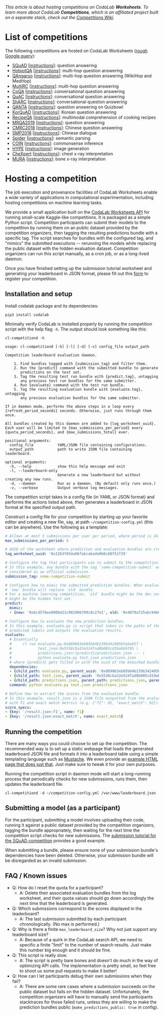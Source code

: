 _This article is about hosting competitions on CodaLab **Worksheets**. To learn
more about CodaLab **Competitions**, which is an affiliated project built on a
separate stack, check out the [Competitions
Wiki](https://github.com/codalab/codalab-competitions/wiki)._

# List of competitions

The following competitions are hosted on CodaLab Worksheets ([rough Google query](https://www.google.com/search?q=codalab+submission+leaderboard+site%3Aworksheets.codalab.org%2Fworksheets)):

- [SQuAD](https://stanford-qa.com/) [[instructions](https://worksheets.codalab.org/worksheets/0x8212d84ca41c4150b555a075b19ccc05/)]: question answering
- [HotpotQA](https://hotpotqa.github.io/) [[instructions](https://worksheets.codalab.org/worksheets/0xa8718c1a5e9e470e84a7d5fb3ab1dde2/)]: multi-hop question answering
- [QAngaroo](http://qangaroo.cs.ucl.ac.uk/) [[instructions](https://worksheets.codalab.org/worksheets/0x9acb78d24d454203ae197439130def65/)]: multi-hop question answering (WikiHop and MedHop)
- [MultiRC](http://cogcomp.org/multirc/) [[instructions](https://worksheets.codalab.org/worksheets/0x55757d643dde4692b9b515575e45487e/)]: multi-hop question answering
- [CoQA](https://stanfordnlp.github.io/coqa/) [[instructions](https://github.com/stanfordnlp/coqa-baselines/blob/master/codalab.md)]: conversational question answering
- [QuAC](https://quac.ai/) [[instructions](https://worksheets.codalab.org/worksheets/0x6c09e167a1884d359b171e13b80b95d3/)]: conversational question answering
- [ShARC](https://sharc-data.github.io/) [[instructions](https://worksheets.codalab.org/worksheets/0xcd87fe339fa2493aac9396a3a27bbae8/)]: conversational question answering
- [QANTA](https://pinafore.github.io/qanta-leaderboard/) [[instructions](https://worksheets.codalab.org/worksheets/0x2f5d8362ba434c578e455a6344513e9b/)]: question answering on Quizbowl
- [KorQuAD](https://korquad.github.io/) [[instructions](https://worksheets.codalab.org/worksheets/0x7b06f2ebd0584748a3a281018e7d19b0/)]: Korean question answering
- [RecipeQA](https://hucvl.github.io/recipeqa/) [[instructions](https://worksheets.codalab.org/worksheets/0x44226bd1e87546f1bdaea162090c4a7d/)]: multimodal comprehension of cooking recipes
- [MRQA2019](https://mrqa.github.io/shared/) [[instructions](https://worksheets.codalab.org/worksheets/0x926e37ac8b4941f793bf9b9758cc01be/)]: question answering
- [CMRC2018](https://hfl-rc.github.io/cmrc2018/submission/) [[instructions](https://worksheets.codalab.org/worksheets/0x96f61ee5e9914aee8b54bd11e66ec647)]: Chinese question answering
- [SMP2018](https://smp2018ecdt.github.io/Leader-board/) [[instructions](https://worksheets.codalab.org/worksheets/0x1a7d7d33243c476984ff3d151c4977d4)]: Chinese dialogue
- [Spider](https://yale-lily.github.io/spider) [[instructions](https://worksheets.codalab.org/worksheets/0x10cf3ba43d784d77a5fc62a50b96f1e2)]: semantic parsing
- [COIN](https://coinnlp.github.io/) [[instructions](https://worksheets.codalab.org/worksheets/0x683ccf06dbe34c0384465f861020f917/)]: commonsense inference
- [HYPE](https://hype.stanford.edu/) [[instructions](https://worksheets.codalab.org/worksheets/0xcd8c3390ab394a50b047ee86a9f84fa0/)]: image generation
- [CheXpert](https://stanfordmlgroup.github.io/competitions/chexpert/) [[instructions](https://worksheets.codalab.org/worksheets/0x693b0063ee504702b21f94ffb2d99c6d/)]: chest x-ray interpretation
- [MURA](https://stanfordmlgroup.github.io/competitions/mura/) [[instructions](https://worksheets.codalab.org/worksheets/0x42dda565716a4ee08d61f0a23656d8c0/)]: bone x-ray interpretation

# Hosting a competition

The job execution and provenance facilities of CodaLab Worksheets enable a wide variety of applications in computational 
experimentation, including hosting competitions on machine learning tasks.

We provide a small application built on the [CodaLab Worksheets API](REST-API-Reference.md) for running small-scale 
Kaggle-like competitions. It is packaged as a simple Python script. Competition participants can submit their models to 
the competition by running them on an public dataset provided by the competition organizers, then tagging the resulting 
predictions bundle with a specific tag. The script searches for bundles with the configured tag, and "mimics" the submitted 
executions -- rerunning the models while replacing the public dataset with the hidden evaluation dataset. Competition 
organizers can run this script manually, as a cron job, or as a long-lived daemon.

Once you have finished setting up the submission tutorial worksheet and generating your leaderboard in JSON format, 
please fill out this [form](https://docs.google.com/forms/d/e/1FAIpQLSdFdQTi4i0uXfXR00JD40HlW-j-Np2XCacgaPSZVfBdL4QwQg/viewform?usp=sf_link) 
to register your competition. 

## Installation and setup

Install codalab package and its dependencies:

    pip3 install codalab

Minimally verify CodaLab is installed properly by running the competition script with the help 
flag `-h`. The output should look something like this:

    cl-competitiond -h

    usage: cl-competitiond [-h] [-l] [-d] [-v] config_file output_path

    Competition leaderboard evaluation daemon.

        1. Find bundles tagged with {submission_tag} and filter them.
        2. Run the {predict} command with the submitted bundle to generate
           predictions on the test set.
        3. Tag the resulting test run bundle with {predict.tag}, untagging
           any previous test run bundles for the same submitter.
        4. Run {evaluate} command with the test run bundle.
        5. Tag the resulting evaluation bundle with {evaluate.tag}, untagging
           any previous evaluation bundles for the same submitter.

    If in daemon mode, performs the above steps in a loop every
    {refresh_period_seconds} seconds. Otherwise, just runs through them once.

    All bundles created by this daemon are added to {log_worksheet_uuid}.
    Each user will be limited to {max_submissions_per_period} every
    {quota_period_seconds}, and {max_submissions_total} ever.

    positional arguments:
      config_file           YAML/JSON file containing configurations.
      output_path           path to write JSON file containing leaderboard.

    optional arguments:
      -h, --help            show this help message and exit
      -l, --leaderboard-only
                            Generate a new leaderboard but without creating any new runs.
      -d, --daemon          Run as a daemon. (By default only runs once.)
      -v, --verbose         Output verbose log messages.

The competition script takes in a config file (in YAML or JSON format) and performs the actions
listed above, then generates a leaderboard in JSON format at the specified output path.

Construct a config file for your competition by starting up your favorite editor and creating
a new file, say, at path `~/competition-config.yml` (this can be anywhere). Use the following
as a template:

```yaml
# Allows at most 5 submissions per user per period, where period is 24 hours by default.
max_submissions_per_period: 5

# UUID of the worksheet where prediction and evaluation bundles are created for submissions.
log_worksheet_uuid: '0x2263f854a967abcabade0b6c88f51f29'    

# Configure the tag that participants use to submit to the competition.
# In this example, any bundle with the tag `some-competition-submit` would be
# considered as an official submission.
submission_tag: some-competition-submit

# Configure how to mimic the submitted prediction bundles. When evaluating a submission, 
# `new` bundle will replace `old` bundle.
# For a machine learning competition, `old` bundle might be the dev set and `new` bundle
# might be the hidden test set.
predict:
  mimic:
  - {new: '0xbcd57bee090b421c982906709c8c27e1', old: '0x4870af25abc94b0687a1927fcec66392'}

# Configure how to evaluate the new prediction bundles.
# In this example, evaluate.py is script that takes in the paths of the test labels and 
# predicted labels and outputs the evaluation results.
evaluate:
  # Essentially
  #     cl run evaluate.py:0x089063eb85b64b239b342405b5ebab57 \
  #            test.json:0x5538cba32e524fad8b005cd19abb9f95 \
  #            predictions.json:{predict}/predictions.json --- \
  #            python evaluate.py test.json predictions.json
  # where {predict} gets filled in with the uuid of the mimicked bundle above.
  dependencies:
  - {child_path: evaluate.py, parent_uuid: '0x089063eb85b64b239b342405b5ebab57'}
  - {child_path: test.json, parent_uuid: '0x5538cba32e524fad8b005cd19abb9f95'}
  - {child_path: predictions.json, parent_path: predictions.json, parent_uuid: '{predict}'}
  command: python evaluate.py test.json predictions.json

# Define how to extract the scores from the evaluation bundle.
# In this example, result.json is a JSON file outputted from the evaluation step
# with F1 and exact match metrics (e.g. {"f1": 91, "exact_match": 92}).
score_specs:
- {key: '/result.json:f1', name: f1}
- {key: '/result.json:exact_match', name: exact_match}
```

## Running the competition

There are many ways you could choose to set up the competition. The recommended way is to set up a static webpage that 
loads the generated leaderboard JSON file and formats it into a leaderboard table using a simple templating language such 
as [Mustache](https://mustache.github.io/). We even provide an 
[example HTML page that does just that](https://github.com/codalab/codalab-cli/blob/ecbc9146918415b3a53d1e61dc8c9c9185cc10ba/scripts/leaderboard.html). 
Just make sure to tweak it for your own purposes.

Running the competition script in daemon mode will start a long-running process that periodically checks for new submissions, 
runs them, then updates the leaderboard file.

    cl-competitiond -d ~/competition-config.yml /var/www/leaderboard.json

## Submitting a model (as a participant)

For the participant, submitting a model involves uploading their code, running it against a public dataset provided by the 
competition organizers, tagging the bundle appropriately, then waiting for the next time the competition script checks for 
new submissions. The [submission tutorial for the SQuAD competition](https://worksheets.codalab.org/worksheets/0x8403d867f9a3444685c344f4f0bc8d34/) 
provides a good example.

When submitting a bundle, please ensure none of your submission bundle's dependencies have been deleted. Otherwise,
your submission bundle will be disregarded as an invalid submission.

## FAQ / Known issues

* Q: How do I reset the quota for a participant?
  * A: Delete their associated evaluation bundles from the log worksheet, and their quota values should go down accordingly 
  the next time that the leaderboard is generated.
* Q: Which submissions correspond to the scores displayed in the leaderboard?
  * A: The last submission submitted by each participant chronologically. (No max is performed.)
* Q: Why is there a finite `max_leaderboard_size`? Why not just support any leaderboard size?
  * A: Because of a quirk in the CodaLab search API, we need to specific a finite "limit" to the number of search results. 
  Just make this number big enough and it should be fine.
* Q: This script is really slow.
  * A: The script is pretty bare bones and doesn't do much in the way of optimizing API calls. The implementation is pretty small, 
  so feel free to shoot us some pull requests to make it better!
* Q: How can I let participants debug their own submissions when they fail?
  * A: There are some rare cases where a submission succeeds on the public dataset but fails on the hidden dataset. Unfortunately, 
  the competition organizers will have to manually send the participants stacktraces for those failed runs, unless they are willing 
  to make the prediction bundles public (`make_predictions_public: true` in config).

